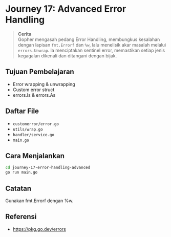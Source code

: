 # Journey 17: Advanced Error Handling
> **Cerita**  
Gopher mengasah pedang Error Handling, membungkus kesalahan dengan lapisan `fmt.Errorf` dan `%w`, lalu menelisik akar masalah melalui `errors.Unwrap`. Ia menciptakan sentinel error, memastikan setiap jenis kegagalan dikenali dan ditangani dengan bijak.


## Tujuan Pembelajaran
- Error wrapping & unwrapping
- Custom error struct
- errors.Is & errors.As

## Daftar File
- `customerror/error.go`
- `utils/wrap.go`
- `handler/service.go`
- `main.go`

## Cara Menjalankan
```bash
cd journey-17-error-handling-advanced
go run main.go
```

## Catatan
Gunakan fmt.Errorf dengan %w.

## Referensi
- https://pkg.go.dev/errors